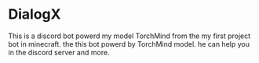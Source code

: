 # DialogX
This is a discord bot powerd my model TorchMind from the my first project bot in minecraft. the this bot powerd by TorchMind model. he can help you in the discord server and more.
